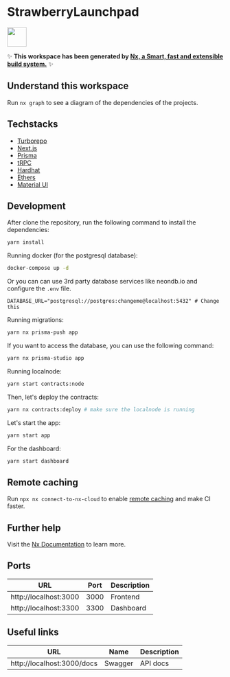 # StrawberryLaunchpad

<a alt="Nx logo" href="https://nx.dev" target="_blank" rel="noreferrer"><img src="https://raw.githubusercontent.com/nrwl/nx/master/images/nx-logo.png" width="45"></a>

✨ **This workspace has been generated by [Nx, a Smart, fast and extensible build system.](https://nx.dev)** ✨

## Understand this workspace

Run `nx graph` to see a diagram of the dependencies of the projects.

## Techstacks

- [Turborepo](https://turbo.build/)
- [Next.js](https://nextjs.org)
- [Prisma](https://prisma.io)
- [tRPC](https://trpc.io)
- [Hardhat](https://hardhat.org)
- [Ethers](https://docs.ethers.io/v5/)
- [Material UI](https://material-ui.com/)

## Development

After clone the repository, run the following command to install the dependencies:

```bash
yarn install
```

Running docker (for the postgresql database):

```bash
docker-compose up -d
```

Or you can can use 3rd party database services like neondb.io and configure the `.env` file.

```
DATABASE_URL="postgresql://postgres:changeme@localhost:5432" # Change this
```

Running migrations:

```bash
yarn nx prisma-push app
```

If you want to access the database, you can use the following command:

```bash
yarn nx prisma-studio app
```


Running localnode:

```bash
yarn start contracts:node
```

Then, let's deploy the contracts:

```bash
yarn nx contracts:deploy # make sure the localnode is running
```

Let's start the app:

```bash
yarn start app
```

For the dashboard:

```bash
yarn start dashboard
```

## Remote caching

Run `npx nx connect-to-nx-cloud` to enable [remote caching](https://nx.app) and make CI faster.

## Further help

Visit the [Nx Documentation](https://nx.dev) to learn more.

## Ports

| URL | Port | Description
| --- | --- | --- |
| http://localhost:3000 | 3000 | Frontend |
| http://localhost:3300 | 3300 | Dashboard |

## Useful links

| URL | Name | Description
| --- | --- | --- |
| http://localhost:3000/docs | Swagger | API docs |